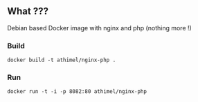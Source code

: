 ## What ???

Debian based Docker image with nginx and php (nothing more !)

### Build

```
docker build -t athimel/nginx-php .
```

### Run

```
docker run -t -i -p 8082:80 athimel/nginx-php
```


